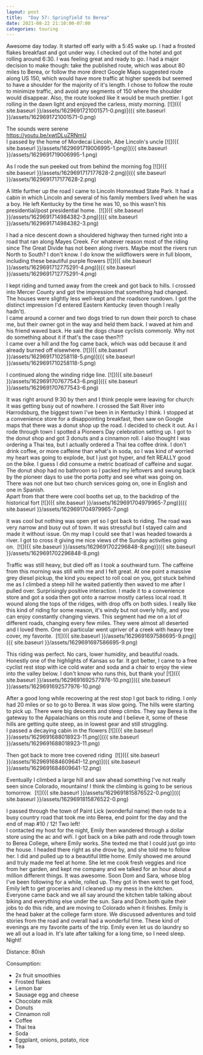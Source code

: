 ```yaml
---
layout: post
title:  "Day 57: Springfield to Berea"
date: 2021-08-22 21:10:00-07:00
categories: touring
---
```

Awesome day today. It started off early with a 5:45 wake up. I had a frosted flakes breakfast and got under way. I checked out of the hotel and got rolling around 6:30. I was feeling great and ready to go. I had a major decision to make though: take the published route, which was about 80 miles to Berea, or follow the more direct Google Maps suggested route along US 150, which would have more traffic at higher speeds but seemed to have a shoulder for the majority of it's length. I chose to follow the route to minimize traffic, and avoid any segments of 150 where the shoulder would disappear. Also, the route looked like it would be much prettier. I got rolling in the dawn light and enjoyed the carless, misty morning.
[![]({{ site.baseurl }}/assets/1629691721001571-0.png)]({{ site.baseurl }}/assets/1629691721001571-0.png)
  
The sounds were serene  
<https://youtu.be/xwtDLuZRNmU>  
I passed by the home of Mordecai Lincoln, Abe Lincoln's uncle
[![]({{ site.baseurl }}/assets/1629691719006995-1.png)]({{ site.baseurl }}/assets/1629691719006995-1.png)
  
As I rode the sun peeked out from behind the morning fog
[![]({{ site.baseurl }}/assets/1629691717177628-2.png)]({{ site.baseurl }}/assets/1629691717177628-2.png)
  
A little further up the road I came to Lincoln Homestead State Park. It had a cabin in which Lincoln and several of his family members lived when he was a boy. He left Kentucky by the time he was 10, so this wasn't his presidential/post presidential home. 
[![]({{ site.baseurl }}/assets/1629691714984382-3.png)]({{ site.baseurl }}/assets/1629691714984382-3.png)
  
I had a nice descent down a shouldered highway then turned right into a road that ran along Mayes Creek. For whatever reason most of the riding since The Great Divide has not been along rivers. Maybe most the rivers run North to South? I don't know. I do know the wildflowers were in full bloom, including these beautiful purple flowers
[![]({{ site.baseurl }}/assets/1629691712775291-4.png)]({{ site.baseurl }}/assets/1629691712775291-4.png)
  
I kept riding and turned away from the creek and got back to hills. I crossed into Mercer County and got the impression that something had changed. The houses were slightly less well-kept and the roadsore rundown. I got the distinct impression I'd entered Eastern Kentucky (even though I really hadn't).  
I came around a corner and two dogs tried to run down their porch to chase me, but their owner got in the way and held them back. I waved at him and his friend waved back. He said the dogs chase cyclists commonly. Why not do something about it if that's the case then?!?  
I came over a hill and the fog came back, which was odd because it and already burned off elsewhere.
[![]({{ site.baseurl }}/assets/1629691710258118-5.png)]({{ site.baseurl }}/assets/1629691710258118-5.png)
  
I continued along the winding ridge line.
[![]({{ site.baseurl }}/assets/1629691707677543-6.png)]({{ site.baseurl }}/assets/1629691707677543-6.png)
  
It was right around 9:30 by then and I think people were leaving for church: it was getting busy out of nowhere. I crossed the Salt River into Harrodsburg, the biggest town I've been in in Kentucky I think. I stopped at a convenience store for a disappointing breakfast, then saw on Google maps that there was a donut shop up the road. I decided to check it out. As I rode through town I spotted a Pioneers Day celebration setting up. I got to the donut shop and got 3 donuts and a cinnamon roll. I also thought I was ordering a Thai tea, but I actually ordered a Thai tea coffee drink. I don't drink coffee, or more caffeine than what's in soda, so I was kind of worried my heart was going to explode, but I just got hyper, and felt REALLY good on the bike. I guess I did consume a metric boatload of caffeine and sugar. The donut shop had no bathroom so I packed my leftovers and swung back by the pioneer days to use the porta potty and see what was going on. There was not one but two church services going on, one in English and one in Spanish.   
Apart from that there were cool booths set up, to the backdrop of the historical fort
[![]({{ site.baseurl }}/assets/1629691704979965-7.png)]({{ site.baseurl }}/assets/1629691704979965-7.png)
  
It was cool but nothing was open yet so I got back to riding. The road was very narrow and busy out of town. It was stressful but I stayed calm and made it without issue. On my map I could see that I was headed towards a river. I got to cross it giving me nice views of the Sunday activities going on. 
[![]({{ site.baseurl }}/assets/1629691702296848-8.png)]({{ site.baseurl }}/assets/1629691702296848-8.png)
  
Traffic was still heavy, but died off as I took a southward turn. The caffeine from this morning was still with me and I felt great. At one point a massive grey diesel pickup, the kind you expect to roll coal on you, got stuck behind me as I climbed a steep hill he waited patiently then waved to me after I pulled over. Surprisingly positive interaction. I made it to a convenience store and got a soda then got onto a narrow mostly carless local road. It wound along the tops of the ridges, with drop offs on both sides. I really like this kind of riding for some reason, it's windy but not overly hilly, and you can enjoy constantly changing views. This segment had me on a lot of different roads, changing every few miles. They were almost all deserted and I loved them. One on particular went upriver of a creek with heavy tree cover, my favorite. 
[![]({{ site.baseurl }}/assets/1629691697586695-9.png)]({{ site.baseurl }}/assets/1629691697586695-9.png)
  
This riding was perfect. No cars, lower humidity, and beautiful roads. Honestly one of the highlights of Kansas so far. It got better, I came to a free cyclist rest stop with ice cold water and soda and a chair to enjoy the view into the valley below. I don't know who runs this, but thank you!
[![]({{ site.baseurl }}/assets/1629691692577976-10.png)]({{ site.baseurl }}/assets/1629691692577976-10.png)
  
After a good long while recovering at the rest stop I got back to riding. I only had 20 miles or so to go to Berea. It was slow going. The hills were starting to pick up. There were big descents and steep climbs. They say Berea is the gateway to the Appalachians on this route and I believe it, some of these hills are getting quite steep, as in lowest gear and still struggling.   
I passed a decaying cabin in the flowers
[![]({{ site.baseurl }}/assets/1629691688018923-11.png)]({{ site.baseurl }}/assets/1629691688018923-11.png)
  
Then got back to more tree covered riding 
[![]({{ site.baseurl }}/assets/1629691684609641-12.png)]({{ site.baseurl }}/assets/1629691684609641-12.png)
  
Eventually I climbed a large hill and saw ahead something I've not really seen since Colorado, mountains! I think the climbing is going to be serious tomorrow. 
[![]({{ site.baseurl }}/assets/1629691815876522-0.png)]({{ site.baseurl }}/assets/1629691815876522-0.png)
  
I passed through the town of Paint Lick (wonderful name) then rode to a busy country road that took me into Berea, end point for the day and the end of map #10 / 12! Two left!  
I contacted my host for the night, Emily then wandered through a dollar store using the ac and wifi. I got back on a bike path and rode through town to Berea College, where Emily works. She texted me that I could just go into the house. I headed there right as she drove by, and she told me to follow her. I did and pulled up to a beautiful little home. Emily showed me around and truly made me feel at home. She let me cook fresh veggies and rice from her garden, and kept me company and we talked for an hour about a million different things. It was awesome. Soon Dom and Sara, whose blog I've been following for a while, rolled up. They got in then went to get food, Emily left to get groceries and I cleaned up my mess in the kitchen. Everyone came back and we all say around the kitchen table talking about biking and everything else under the sun. Sara and Dom.both quite their jobs to do this ride, and are moving to Colorado when it finishes. Emily is the head baker at the college farm store. We discussed adventures and told stories from the road and overall had a wonderful time. These kind of evenings are my favorite parts of the trip. Emily even let us do laundry so we all out a load in. It's late after talking for a long time, so I need sleep. Night!  


Distance: 80ish

Consumption:
- 2x fruit smoothies
- Frosted flakes
- Lemon bar
- Sausage egg and cheese
- Chocolate milk
- Donuts
- Cinnamon roll
- Coffee
- Thai tea
- Soda
- Eggplant, onions, potato, rice
- Tea
